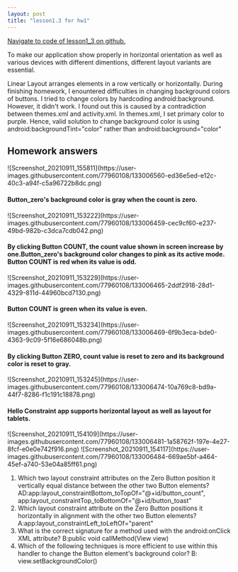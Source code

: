 ```yaml
---
layout: post
title: "lesson1.3 for hw1"
---
```


<a href="https://github.ccs.neu.edu/senyan/lesson1_3">Navigate to code of lesson1_3 on github.</a>


<P>To make our application show properly in horizontal orientation as well as various devices with different dimentions, different layout variants are essential.</p>
<p>Linear Layout arranges elements in a row vertically or horizontally. During finishing homework, I enountered difficulties in changing background colors of buttons. I tried to change colors by hardcoding android:background. However, it didn't work. I found out this is caused by a contradiction between themes.xml and activity.xml. In themes.xml, I set primary color to purple. Hence, valid solution to change background color is using android:backgroundTint="color" rather than android:background="color" </p>

<h2> Homework answers </h2>
![Screenshot_20210911_155811](https://user-images.githubusercontent.com/77960108/133006560-ed36e5ed-e12c-40c3-a94f-c5a96722b8dc.png)
<h4>Button_zero's background color is gray when the count is zero.</h4>
![Screenshot_20210911_153222](https://user-images.githubusercontent.com/77960108/133006459-cec9cf60-e237-49bd-982b-c3dca7cdb042.png)
<h4>By clicking Button COUNT, the count value shown in screen increase by one.Button_zero's background color changes to pink as its active mode. Button COUNT is red when its value is odd.</h4>
![Screenshot_20210911_153229](https://user-images.githubusercontent.com/77960108/133006465-2ddf2918-28d1-4329-811d-44960bcd7130.png)
<h4>Button COUNT is green when its value is even.</h4>
![Screenshot_20210911_153234](https://user-images.githubusercontent.com/77960108/133006469-6f9b3eca-bde0-4363-9c09-5f16e686048b.png)
<h4>By clicking Button ZERO, count value is reset to zero and its background color is reset to gray.</h4>
![Screenshot_20210911_153245](https://user-images.githubusercontent.com/77960108/133006474-10a769c8-bd9a-44f7-8286-f1c191c18878.png)
<h4>Hello Constraint app supports horizontal layout as well as layout for tablets.</h4>
![Screenshot_20210911_154109](https://user-images.githubusercontent.com/77960108/133006481-1a58762f-197e-4e27-8fcf-e0e0e742f916.png)
![Screenshot_20210911_154117](https://user-images.githubusercontent.com/77960108/133006484-669ae5bf-a464-45ef-a740-53e04a85ff61.png)

<ol>
  <li>Which two layout constraint attributes on the Zero Button position it vertically equal distance between the other two Button elements?
     AD:app:layout_constraintBottom_toTopOf="@+id/button_count", app:layout_constraintTop_toBottomOf="@+id/button_toast"</li>
  <li>Which layout constraint attribute on the Zero Button positions it horizontally in alignment with the other two Button elements?        A:app:layout_constraintLeft_toLeftOf="parent"</li>
  <li>What is the correct signature for a method used with the android:onClick XML attribute? B:public void callMethod(View view)</li>
  <li>Which of the following techniques is more efficient to use within this handler to change the Button element's background color? B: view.setBackgroundColor()</li>
</ol>
